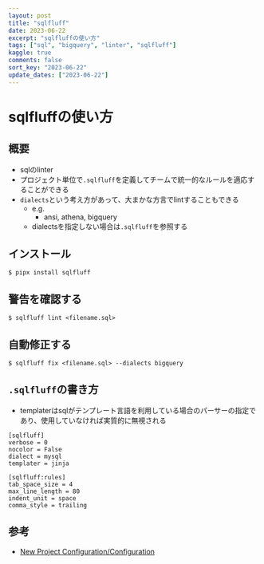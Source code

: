 ```yaml
---
layout: post
title: "sqlfluff"
date: 2023-06-22
excerpt: "sqlfluffの使い方"
tags: ["sql", "bigquery", "linter", "sqlfluff"]
kaggle: true
comments: false
sort_key: "2023-06-22"
update_dates: ["2023-06-22"]
---
```


# sqlfluffの使い方

## 概要
 - sqlのlinter
 - プロジェクト単位で`.sqlfluff`を定義してチームで統一的なルールを適応することができる
 - `dialects`という考え方があって、大まかな方言でlintすることもできる
   - e.g. 
     - ansi, athena, bigquery
   - dialectsを指定しない場合は`.sqlfluff`を参照する

## インストール

```console
$ pipx install sqlfluff
```

## 警告を確認する

```console
$ sqlfluff lint <filename.sql>
```

## 自動修正する

```console
$ sqlfluff fix <filename.sql> --dialects bigquery
```

## `.sqlfluff`の書き方
 - templaterはsqlがテンプレート言語を利用している場合のパーサーの指定であり、使用していなければ実質的に無視される

```config
[sqlfluff]
verbose = 0
nocolor = False
dialect = mysql
templater = jinja

[sqlfluff:rules]
tab_space_size = 4
max_line_length = 80
indent_unit = space
comma_style = trailing
```

## 参考
 - [New Project Configuration/Configuration](https://docs.sqlfluff.com/en/stable/configuration.html#new-project-configuration)
